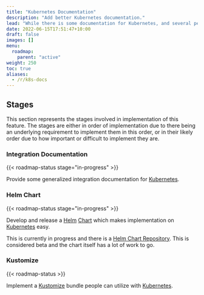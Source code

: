 ```yaml
---
title: "Kubernetes Documentation"
description: "Add better Kubernetes documentation."
lead: "While there is some documentation for Kubernetes, and several people have it working, better documentation is needed."
date: 2022-06-15T17:51:47+10:00
draft: false
images: []
menu:
  roadmap:
    parent: "active"
weight: 250
toc: true
aliases:
  - /r/k8s-docs
---
```


## Stages

This section represents the stages involved in implementation of this feature. The stages are either in order of
implementation due to there being an underlying requirement to implement them in this order, or in their likely order
due to how important or difficult to implement they are.

### Integration Documentation

{{< roadmap-status stage="in-progress" >}}

Provide some generalized integration documentation for [Kubernetes].

### Helm Chart

{{< roadmap-status stage="in-progress" >}}

Develop and release a [Helm] [Chart](https://helm.sh/docs/topics/charts/) which makes implementation on [Kubernetes]
easy.

This is currently in progress and there is a [Helm Chart Repository](https://charts.authelia.com). This is considered
beta and the chart itself has a lot of work to go.

### Kustomize

{{< roadmap-status >}}

Implement a [Kustomize] bundle people can utilize with [Kubernetes].

[Helm]: https://helm.sh/
[Kubernetes]: https://kubernetes.io/
[Kustomize]: https://kustomize.io/
